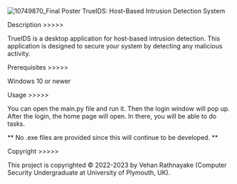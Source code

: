 ![10749870_Final Poster](https://github.com/vehanmr/TrueIDS-Desktop-Application/assets/76760766/0ef7748a-2627-48bd-abb1-2ae331cfb2f2)
               TrueIDS: Host-Based Intrusion Detection System


Description >>>>>

TrueIDS is a desktop application for host-based intrusion detection. This application is designed to secure your system by detecting any malicious activity.



Prerequisites >>>>>

Windows 10 or newer



Usage >>>>>

You can open the main.py file and run it. Then the login window will pop up. After the login, the home page will open. In there, you will be able to do tasks.

** No .exe files are provided since this will continue to be developed. **



Copyright >>>>>

This project is copyrighted © 2022-2023 by Vehan Rathnayake (Computer Security Undergraduate at University of Plymouth, UK).
